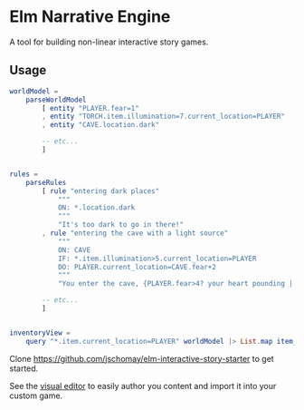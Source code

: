 # Elm Narrative Engine

A tool for building non-linear interactive story games.

## Usage


```elm
worldModel =
    parseWorldModel
        [ entity "PLAYER.fear=1"
        , entity "TORCH.item.illumination=7.current_location=PLAYER"
        , entity "CAVE.location.dark"

        -- etc...
        ]


rules =
    parseRules
        [ rule "entering dark places"
            """
            ON: *.location.dark
            """
            "It's too dark to go in there!"
        , rule "entering the cave with a light source"
            """
            ON: CAVE
            IF: *.item.illumination>5.current_location=PLAYER
            DO: PLAYER.current_location=CAVE.fear+2
            """
            "You enter the cave, {PLAYER.fear>4? your heart pounding | bravely}..."

        -- etc...
        ]


inventoryView =
    query "*.item.current_location=PLAYER" worldModel |> List.map item_view
```


Clone https://github.com/jschomay/elm-interactive-story-starter to get started.

See the [visual editor](https://enegames.itch.io/elm-narrative-engine) to easily author you content and import it into your custom game.
